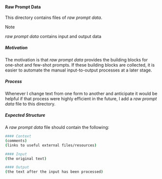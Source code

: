 #### Raw Prompt Data

This directory contains files of *raw prompt data*. 

>[!NOTE]
> *raw prompt data* contains input and output data

##### Motivation
The motivation is that *raw prompt data* provides the building blocks for one-shot and few-shot prompts. If these building blocks are collected, it is easier to automate the manual input-to-output processes at a later stage.

##### Process
Whenever I change text from one form to another and anticipate it would be helpful if that process were highly efficient in the future, I add a *raw prompt data* file to this directory. 

##### Expected Structure
A *raw prompt data* file should contain the following:

```bash
#### Context
(comments)
(links to useful external files/resources)

#### Input
(the original text)

#### Output
(the text after the input has been processed)
```





